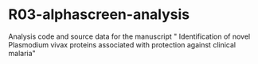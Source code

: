 # R03-alphascreen-analysis
Analysis code and source data for the manuscript " Identification of novel Plasmodium vivax proteins associated with protection against clinical malaria"
